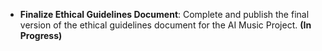 - **Finalize Ethical Guidelines Document**: Complete and publish the final version of the ethical guidelines document for the AI Music Project. **(In Progress)**